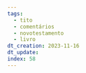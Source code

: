 ```yaml
---
tags:
  - tito
  - comentários
  - novotestamento
  - livro
dt_creation: 2023-11-16
dt_update: 
index: 58
---
```

